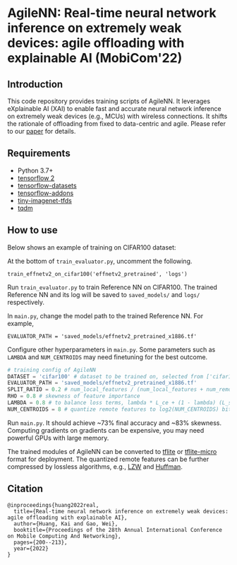 # AgileNN: Real-time neural network inference on extremely weak devices: agile offloading with explainable AI (MobiCom'22)

## Introduction
This code repository provides training scripts of AgileNN. It leverages eXplainable AI (XAI) to enable fast and accurate neural network inference on extremely weak devices (e.g., MCUs) with wireless connections. It shifts the rationale of offloading from fixed to data-centric and agile. Please refer to our [paper](https://dl.acm.org/doi/10.1145/3495243.3560551) for details. 

## Requirements
* Python 3.7+
* [tensorflow 2](https://www.tensorflow.org/install)
* [tensorflow-datasets](https://github.com/tensorflow/datasets)
* [tensorflow-addons](https://github.com/tensorflow/addons)
* [tiny-imagenet-tfds](https://github.com/ksachdeva/tiny-imagenet-tfds)
* [tqdm](https://github.com/tqdm/tqdm)

## How to use
Below shows an example of training on CIFAR100 dataset:

At the bottom of `train_evaluator.py`, uncomment the following.
```
train_effnetv2_on_cifar100('effnetv2_pretrained', 'logs')
```
Run `train_evaluator.py` to train Reference NN on CIFAR100. The trained Reference NN and its log will be saved to `saved_models/` and `logs/` respectively.

In `main.py`, change the model path to the trained Reference NN. For example,
```
EVALUATOR_PATH = 'saved_models/effnetv2_pretrained_x1886.tf'
``` 
Configure other hyperparameters in `main.py`. Some parameters such as `LAMBDA` and `NUM_CENTROIDS` may need finetuning for the best outcome.
```python
# training config of AgileNN
DATASET = 'cifar100' # dataset to be trained on, selected from ['cifar10', 'cifar100', 'svhn', 'imagenet200']
EVALUATOR_PATH = 'saved_models/effnetv2_pretrained_x1886.tf'
SPLIT_RATIO = 0.2 # num_local_features / (num_local_features + num_remote_features)
RHO = 0.8 # skewness of feature importance
LAMBDA = 0.8 # to balance loss terms, lambda * L_ce + (1 - lambda) (L_skewness + L_disorder)
NUM_CENTROIDS = 8 # quantize remote features to log2(NUM_CENTROIDS) bit representation 
```
Run `main.py`. It should achieve ~73% final accuracy and ~83% skewness. Computing gradients on gradients can be expensive, you may need powerful GPUs with large memory.

The trained modules of AgileNN can be converted to [tflite](https://www.tensorflow.org/lite) or [tflite-micro](https://www.tensorflow.org/lite/microcontrollers) format for deployment. The quantized remote features can be further compressed by lossless algorithms, e.g., [LZW](https://rosettacode.org/wiki/LZW_compression#Python) and [Huffman](https://rosettacode.org/wiki/Huffman_coding#C++).

## Citation
```
@inproceedings{huang2022real,
  title={Real-time neural network inference on extremely weak devices: agile offloading with explainable AI},
  author={Huang, Kai and Gao, Wei},
  booktitle={Proceedings of the 28th Annual International Conference on Mobile Computing And Networking},
  pages={200--213},
  year={2022}
}
```

